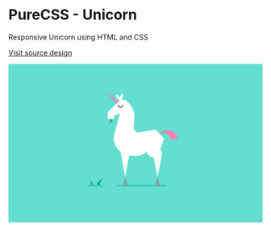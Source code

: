 # PureCSS - Unicorn
Responsive Unicorn using HTML and CSS

[Visit source design](https://dribbble.com/shots/1466843-Unicorn)

<div align="center">
   <img src="screenshot.png" width="800" />
</div
